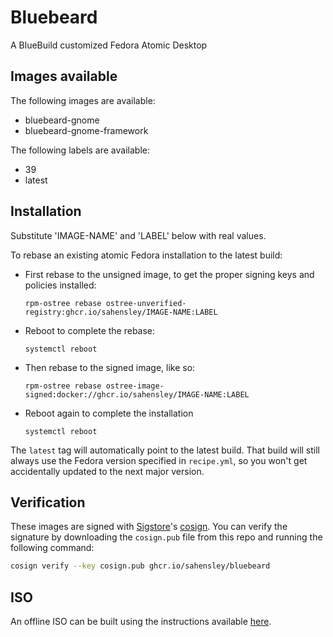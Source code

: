 # Bluebeard

A BlueBuild customized Fedora Atomic Desktop

## Images available

The following images are available:

- bluebeard-gnome
- bluebeard-gnome-framework

The following labels are available:

- 39
- latest

## Installation

Substitute 'IMAGE-NAME' and 'LABEL' below with real values. 

To rebase an existing atomic Fedora installation to the latest build:

- First rebase to the unsigned image, to get the proper signing keys and
  policies installed:
  ```
  rpm-ostree rebase ostree-unverified-registry:ghcr.io/sahensley/IMAGE-NAME:LABEL
  ```
- Reboot to complete the rebase:
  ```
  systemctl reboot
  ```
- Then rebase to the signed image, like so:
  ```
  rpm-ostree rebase ostree-image-signed:docker://ghcr.io/sahensley/IMAGE-NAME:LABEL
  ```
- Reboot again to complete the installation
  ```
  systemctl reboot
  ```

The `latest` tag will automatically point to the latest build. That build will
still always use the Fedora version specified in `recipe.yml`, so you won't get
accidentally updated to the next major version.

## Verification

These images are signed with [Sigstore](https://www.sigstore.dev/)'s
[cosign](https://github.com/sigstore/cosign). You can verify the signature by
downloading the `cosign.pub` file from this repo and running the following
command:

```bash
cosign verify --key cosign.pub ghcr.io/sahensley/bluebeard
```

## ISO

An offline ISO can be built using the instructions available
[here](https://blue-build.org/learn/universal-blue/#fresh-install-from-an-iso).
